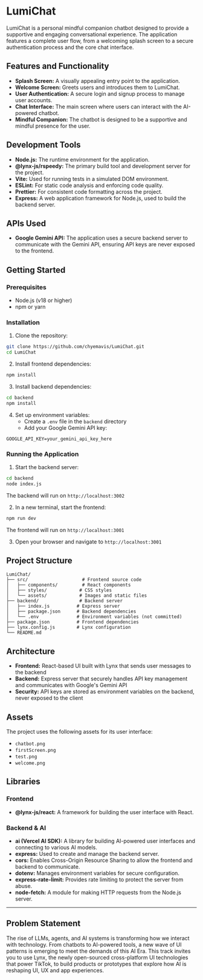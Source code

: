 # LumiChat

LumiChat is a personal mindful companion chatbot designed to provide a supportive and engaging conversational experience. The application features a complete user flow, from a welcoming splash screen to a secure authentication process and the core chat interface.

## Features and Functionality

- **Splash Screen:** A visually appealing entry point to the application.
- **Welcome Screen:** Greets users and introduces them to LumiChat.
- **User Authentication:** A secure login and signup process to manage user accounts.
- **Chat Interface:** The main screen where users can interact with the AI-powered chatbot.
- **Mindful Companion:** The chatbot is designed to be a supportive and mindful presence for the user.

## Development Tools

- **Node.js:** The runtime environment for the application.
- **@lynx-js/rspeedy:** The primary build tool and development server for the project.
- **Vite:** Used for running tests in a simulated DOM environment.
- **ESLint:** For static code analysis and enforcing code quality.
- **Prettier:** For consistent code formatting across the project.
- **Express:** A web application framework for Node.js, used to build the backend server.

## APIs Used

- **Google Gemini API:** The application uses a secure backend server to communicate with the Gemini API, ensuring API keys are never exposed to the frontend.

## Getting Started

### Prerequisites
- Node.js (v18 or higher)
- npm or yarn

### Installation

1. Clone the repository:
```bash
git clone https://github.com/chyemavis/LumiChat.git
cd LumiChat
```

2. Install frontend dependencies:
```bash
npm install
```

3. Install backend dependencies:
```bash
cd backend
npm install
```

4. Set up environment variables:
   - Create a `.env` file in the `backend` directory
   - Add your Google Gemini API key:
```env
GOOGLE_API_KEY=your_gemini_api_key_here
```

### Running the Application

1. Start the backend server:
```bash
cd backend
node index.js
```
The backend will run on `http://localhost:3002`

2. In a new terminal, start the frontend:
```bash
npm run dev
```
The frontend will run on `http://localhost:3001`

3. Open your browser and navigate to `http://localhost:3001`

## Project Structure

```
LumiChat/
├── src/                    # Frontend source code
│   ├── components/         # React components
│   ├── styles/            # CSS styles
│   └── assets/            # Images and static files
├── backend/               # Backend server
│   ├── index.js          # Express server
│   ├── package.json      # Backend dependencies
│   └── .env              # Environment variables (not committed)
├── package.json          # Frontend dependencies
├── lynx.config.js        # Lynx configuration
└── README.md
```

## Architecture

- **Frontend:** React-based UI built with Lynx that sends user messages to the backend
- **Backend:** Express server that securely handles API key management and communicates with Google's Gemini API
- **Security:** API keys are stored as environment variables on the backend, never exposed to the client

## Assets

The project uses the following assets for its user interface:

- `chatbot.png`
- `firstScreen.png`
- `test.png`
- `welcome.png`

## Libraries

### Frontend

- **@lynx-js/react:** A framework for building the user interface with React.

### Backend & AI

- **ai (Vercel AI SDK):** A library for building AI-powered user interfaces and connecting to various AI models.
- **express:** Used to create and manage the backend server.
- **cors:** Enables Cross-Origin Resource Sharing to allow the frontend and backend to communicate.
- **dotenv:** Manages environment variables for secure configuration.
- **express-rate-limit:** Provides rate limiting to protect the server from abuse.
- **node-fetch:** A module for making HTTP requests from the Node.js server.

---

## Problem Statement
The rise of LLMs, agents, and AI systems is transforming how we interact with technology. From chatbots to AI-powered tools, a new wave of UI patterns is emerging to meet the demands of this AI Era.
This track invites you to use Lynx, the newly open-sourced cross-platform UI technologies that power TikTok, to build products or prototypes that explore how AI is reshaping UI, UX and app experiences.
